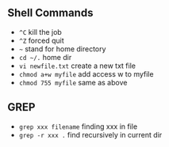 ## Shell Commands
- `^C` kill the job
- `^Z` forced quit
- `~` stand for home directory
- `cd ~/.` home dir
- `vi newfile.txt` create a new txt file  
- `chmod a+w myfile` add access w to myfile
- `chmod 755 myfile` same as above

## GREP
- `grep xxx filename` finding xxx in file
- `grep -r xxx .` find recursively in current dir 
